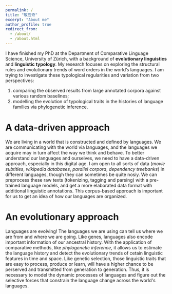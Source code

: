 ```yaml
---
permalink: /
title: "敬应奇"
excerpt: "About me"
author_profile: true
redirect_from: 
  - /about/
  - /about.html
---
```


I have finished my PhD at the Department of Comparative Linguage Science, University of Zürich, with a background of **evolutionary linguistics** and **linguistic typology**. My research focuses on exploring the structural rules and evolutionary trends of word orders in the world’s languages. I am trying to investigate these typological regularities and variation from two perspectives:

1. comparing the observed results from large annotated corpora against various random baselines;
1. modelling the evolution of typological traits in the histories of language families via phylogenetic inference.

A data-driven approach
======
We are living in a world that is constructed and defined by languages. We are communicating with the world via languages, and the languages we acquire may in turn affect the way we think and behave. To better understand our languages and ourselves, we need to have a data-driven approach, especially in this digital age. I am open to all sorts of data (*movie subtitles*, *wikipedia databases*, *parallel corpora*, *dependency treebanks*) in different languages, though they can sometimes be quite nosiy. We can preprocess these raw texts (tokenizing, tagging and parsing) with a pre-trained language models, and get a more elaborated data format with additional linguistic annotations. This corpus-based approach is important for us to get an idea of how our languages are organized.


An evolutionary approach
======
Languages are evolving! The languages we are using can tell us where we are from and where we are going. Like genes, languages also encode important information of our ancestral history. With the application of comparative methods, like *phylogenetic inference*, it allows us to estimate the language history and detect the evolutionary trends of cetain linguistic features in time and space. Like genetic selection, those linguistic traits that are easy to process, produce or learn, will have a higher chance to be perserved and transmitted from generation to generation. Thus, it is necessary to model the dynamic processes of languages and figure out the selective forces that constrain the language change across the world's languages.





